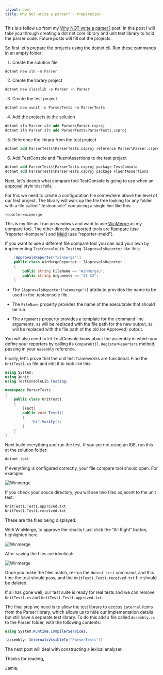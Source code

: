 ```yaml
---
layout: post
title: Why NOT write a parser? - Preparation
---
```


This is a follow up from my [Why NOT write a parser?](https://jamie-davis.github.io/the-open-closed-dev/why-not-write-a-parser/) post. In this post I will take you through creating a dot net core library and unit test library to hold the parser code. Future posts will fill out the projects.

So first let's prepare the projects using the dotnet cli. Run these commands in an empty folder:

1. Create the solution file

```ps
dotnet new sln -n Parser
```

2. Create the library project

```ps
dotnet new classlib -o Parser -n Parser
```

3. Create the test project

```ps
dotnet new xunit -o ParserTests -n ParserTests
```

4. Add the projects to the solution

```ps
dotnet sln Parser.sln add Parser\Parser.csproj
dotnet sln Parser.sln add ParserTests\ParserTests.csproj
```

5. Reference the library from the test project

```ps
dotnet add ParserTests\ParserTests.csproj reference Parser\Parser.csproj
```

6. Add TestConsole and FluentAssertions to the test project

```ps
dotnet add ParserTests\ParserTests.csproj package TestConsole
dotnet add ParserTests\ParserTests.csproj package FluentAssertions
```

Next, let's decide what compare tool TestConsole is going to use when an [approval](https://jamie-davis.github.io/the-open-closed-dev/approval-style-testing/) style test fails.

For this we need to create a configuration file somewhere above the level of our test project. The library will walk up the file tree looking for any folder with a file called ".testconsole" containing a single line like this:

```ps
reporter=winmerge
```

This is my file as I run on windows and want to use [WinMerge](http://winmerge.org/) as my compare tool. The other directly supported tools are [Kompare](https://kde.org/applications/development/org.kde.kompare) (use "reporter=kompare") and [Meld](https://meldmerge.org/) (use "reporter=meld").

If you want to use a different file compare tool you can add your own by implementing ```TestConsoleLib.Testing.IApprovalsReporter``` like this:

```c#
    [ApprovalsReporter("winmerge")]
    public class WinMergeReporter : IApprovalsReporter
    {
        public string FileName => "WinMergeU";
        public string Arguments => "$1 $2";
    }
```

- The ```[ApprovalsReporter("winmerge")]``` attribute provides the name to be used in the .testconsole file.

- The ```FileName``` property provides the name of the executable that should be run.

- The ```Arguments``` property provides a template for the command line arguments. ```$1``` will be replaced with the file path for the new output, ```$2``` will be replaced with the file path of the old (or Approved) output.

You will also need to let TestConsole know about the assembly in which you define your reporters by calling its ```CompareUtil.RegisterReporters``` method, passing in your ```Assembly``` reference.

Finally, let's prove that the unit test frameworks are functional. Find the ```UnitTest1.cs``` file and edit it to look like this:

```c#
using System;
using Xunit;
using TestConsoleLib.Testing;

namespace ParserTests
{
    public class UnitTest1
    {
        [Fact]
        public void Test1()
        {
            "Hi".Verify();
        }
    }
}
```

Next build everything and run the test. If you are not using an IDE, run this at the solution folder:

```ps
dotnet test
```

If everything is configured correctly, your file compare tool should open. For example:

![Winmerge](https://jamie-davis.github.io/the-open-closed-dev/images/parser-2-prep.png)

If you check your souce directory, you will see two files adjacent to the unit test:

```ps
UnitTest1.Test1.approved.txt
UnitTest1.Test1.received.txt
```

These are the files being displayed.

With WinMerge, to approve the results I just click the "All Right" button, highlighted here:

![Winmerge](https://jamie-davis.github.io/the-open-closed-dev/images/parser-2-prep-2.png)

After saving the files are identical:

![Winmerge](https://jamie-davis.github.io/the-open-closed-dev/images/parser-2-prep-3.png)

Once you make the files match, re-run the ```dotnet test``` command, and this time the test should pass, and the ```UnitTest1.Test1.received.txt``` file should be deleted.

If all has gone well, our test suite is ready for real tests and we can remove ```UnitTest1.cs``` and ```UnitTest1.Test1.approved.txt```.

The final step we need is to allow the test library to access ```internal``` items from the Parser library, which allows us to hide our implementation details but still have a separate test library. To do this add a file called ```Assembly.cs``` to the Parser folder, with the following contents:

```c#
using System.Runtime.CompilerServices;

[assembly: InternalsVisibleTo("ParserTests")]
```

The next post will deal with constructing a lexical analyser.

Thanks for reading,

Jamie.
